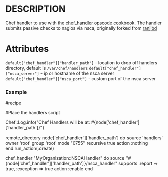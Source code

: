 DESCRIPTION
============
Chef handler to use with the [chef_handler opscode cookbook](https://github.com/opscode/cookbooks/tree/master/chef_handler).
The handler submits passive checks to nagios via nsca, originally forked from [ranjibd](https://github.com/ranjibd/nsca_handler)


Attributes
==========

`default["chef_handler"]["handler_path"]` - location to drop off handlers directory, default is `/var/chef/handlers`
`default["chef_handler"]["nsca_server"]` - ip  or hostname of the nsca server
`default["chef_handler"]["nsca_port"]` - custom port of the nsca server


### Example


#recipe

#Place the handlers script

Chef::Log.info("Chef Handlers will be at: #{node['chef_handler']['handler_path']}")

remote_directory node['chef_handler']['handler_path'] do
  source 'handlers'
  owner 'root'
  group 'root'
  mode "0755"
  recursive true
  action :nothing
end.run_action(:create)


chef_handler "MyOrganization::NSCAHandler" do
  source "#{node['chef_handler']['handler_path']}/nsca_handler"
  supports :report => true, :exception => true
  action :enable
end
